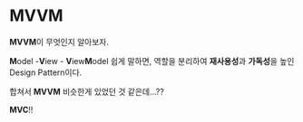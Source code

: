 # MVVM

**MVVM**이 무엇인지 알아보자.

**M**odel -**V**iew - **V**iew**M**odel
쉽게 말하면, 역할을 분리하여 **재사용성**과 **가독성**을 높인 Design Pattern이다.

합쳐서 **MVVM**
비슷한게 있었던 것 같은데...??

**MVC**!!